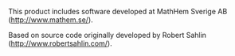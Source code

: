 This product includes software developed at
MathHem Sverige AB (http://www.mathem.se/).

Based on source code originally developed by
Robert Sahlin (http://www.robertsahlin.com/).